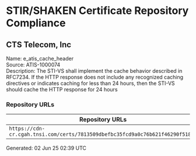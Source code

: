 # STIR/SHAKEN Certificate Repository Compliance

## CTS Telecom, Inc

Name: e_atis_cache_header\
Source: ATIS-1000074\
Description: The STI-VS shall implement the cache behavior described in RFC7234. If the HTTP response does not include any recognized caching directives or indicates caching for less than 24 hours, then the STI-VS should cache the HTTP response for 24 hours
### Repository URLs

| Repository URLs | Not After |  Problems | Link |
|-----------------|-----------|-----------|------|
| `https://cdn-cr.cgah.tnsi.com/certs/7813509dbefbc35fcd9a0c76b621f46290f5185f` | 15&#160;Sep&#160;24&#160;13:09&#160;UTC | true | [view](../../REPOS/0e3a607e8bbcf1c692f85f0c9449e49c22bcb03c/README.md) |


Generated: 02 Jun 25 02:39 UTC